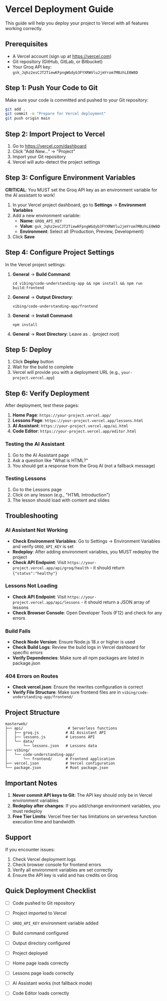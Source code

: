 # Vercel Deployment Guide

This guide will help you deploy your project to Vercel with all features working correctly.

## Prerequisites

- A Vercel account (sign up at https://vercel.com)
- Git repository (GitHub, GitLab, or Bitbucket)
- Your Groq API key: `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`

## Step 1: Push Your Code to Git

Make sure your code is committed and pushed to your Git repository:

```bash
git add .
git commit -m "Prepare for Vercel deployment"
git push origin main
```

## Step 2: Import Project to Vercel

1. Go to https://vercel.com/dashboard
2. Click "Add New..." → "Project"
3. Import your Git repository
4. Vercel will auto-detect the project settings

## Step 3: Configure Environment Variables

**CRITICAL**: You MUST set the Groq API key as an environment variable for the AI assistant to work!

1. In your Vercel project dashboard, go to **Settings** → **Environment Variables**
2. Add a new environment variable:
   - **Name**: `GROQ_API_KEY`
   - **Value**: `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`
   - **Environment**: Select all (Production, Preview, Development)
3. Click **Save**

## Step 4: Configure Project Settings

In the Vercel project settings:

1. **General** → **Build Command**: 
   ```
   cd vibing/code-understanding-app && npm install && npm run build:frontend
   ```

2. **General** → **Output Directory**: 
   ```
   vibing/code-understanding-app/frontend
   ```

3. **General** → **Install Command**: 
   ```
   npm install
   ```

4. **General** → **Root Directory**: Leave as `.` (project root)

## Step 5: Deploy

1. Click **Deploy** button
2. Wait for the build to complete
3. Vercel will provide you with a deployment URL (e.g., `your-project.vercel.app`)

## Step 6: Verify Deployment

After deployment, test these pages:

1. **Home Page**: `https://your-project.vercel.app/`
2. **Lessons Page**: `https://your-project.vercel.app/lessons.html`
3. **AI Assistant**: `https://your-project.vercel.app/ai.html`
4. **Code Editor**: `https://your-project.vercel.app/editor.html`

### Testing the AI Assistant

1. Go to the AI Assistant page
2. Ask a question like "What is HTML?"
3. You should get a response from the Groq AI (not a fallback message)

### Testing Lessons

1. Go to the Lessons page
2. Click on any lesson (e.g., "HTML Introduction")
3. The lesson should load with content and slides

## Troubleshooting

### AI Assistant Not Working

- **Check Environment Variables**: Go to Settings → Environment Variables and verify `GROQ_API_KEY` is set
- **Redeploy**: After adding environment variables, you MUST redeploy the project
- **Check API Endpoint**: Visit `https://your-project.vercel.app/api/groq/health` - it should return `{"status":"healthy"}`

### Lessons Not Loading

- **Check API Endpoint**: Visit `https://your-project.vercel.app/api/lessons` - it should return a JSON array of lessons
- **Check Browser Console**: Open Developer Tools (F12) and check for any errors

### Build Fails

- **Check Node Version**: Ensure Node.js 18.x or higher is used
- **Check Build Logs**: Review the build logs in Vercel dashboard for specific errors
- **Verify Dependencies**: Make sure all npm packages are listed in package.json

### 404 Errors on Routes

- **Check vercel.json**: Ensure the rewrites configuration is correct
- **Verify File Structure**: Make sure frontend files are in `vibing/code-understanding-app/frontend/`

## Project Structure

```
masterweb/
├── api/                    # Serverless functions
│   ├── groq.js            # AI Assistant API
│   ├── lessons.js         # Lessons API
│   └── data/
│       └── lessons.json   # Lessons data
├── vibing/
│   └── code-understanding-app/
│       └── frontend/      # Frontend application
├── vercel.json            # Vercel configuration
└── package.json           # Root package.json
```

## Important Notes

1. **Never commit API keys to Git**: The API key should only be in Vercel environment variables
2. **Redeploy after changes**: If you add/change environment variables, you must redeploy
3. **Free Tier Limits**: Vercel free tier has limitations on serverless function execution time and bandwidth

## Support

If you encounter issues:
1. Check Vercel deployment logs
2. Check browser console for frontend errors
3. Verify all environment variables are set correctly
4. Ensure the API key is valid and has credits on Groq

## Quick Deployment Checklist

- [ ] Code pushed to Git repository
- [ ] Project imported to Vercel
- [ ] `GROQ_API_KEY` environment variable added
- [ ] Build command configured
- [ ] Output directory configured
- [ ] Project deployed
- [ ] Home page loads correctly
- [ ] Lessons page loads correctly
- [ ] AI Assistant works (not fallback mode)
- [ ] Code Editor loads correctly


